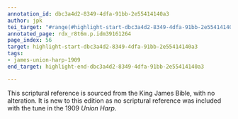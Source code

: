 ```yaml
---
annotation_id: dbc3a4d2-8349-4dfa-91bb-2e55414140a3
author: jpk
tei_target: "#range(#highlight-start-dbc3a4d2-8349-4dfa-91bb-2e55414140a3, #highlight-end-dbc3a4d2-8349-4dfa-91bb-2e55414140a3)"
annotated_page: rdx_r8t6m.p.idm39161264
page_index: 56
target: highlight-start-dbc3a4d2-8349-4dfa-91bb-2e55414140a3
tags:
- james-union-harp-1909
end_target: highlight-end-dbc3a4d2-8349-4dfa-91bb-2e55414140a3

---
```

This scriptural reference is sourced from the King James Bible, with no alteration.  It is new to this edition as no scriptural reference was included with the tune in the 1909 *Union Harp*.